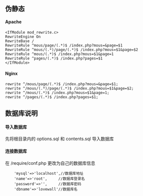 ## 伪静态

#### Apache

    <IfModule mod_rewrite.c>
    RewriteEngine On
    RewriteBase /
    RewriteRule ^mous/page/(.*)$ /index.php?mous=&page=$1
    RewriteRule ^mous/(.*)/page/(.*)$ /index.php?mous=$1&page=$2
    RewriteRule ^mous/(.*)$ /index.php?mous=$1&page=1
    RewriteRule ^pages/(.*)$ /index.php?pages=$1
    </IfModule>

#### Nginx

	rewrite ^/mous/page/(.*)$ /index.php?mous=&page=$1;
	rewrite ^/mous/(.*)/page/(.*)$ /index.php?mous=$1&page=$2;
	rewrite ^/mous/(.*)$ /index.php?mous=$1&page=1;
	rewrite ^/pages/(.*)$ /index.php?pages=$1;

## 数据库说明

#### 导入数据库
先将根目录内的 options.sql 和 contents.sql 导入数据库

#### 连接数据库
在 /require/conf.php 更改为自己的数据库信息

		'mysql'=>'localhost',//数据库地址
		'name'=>'root',		//数据库登录名
		'password'=>'',		//数据库密码
		'dbname'=>'lovewall'//数据库名